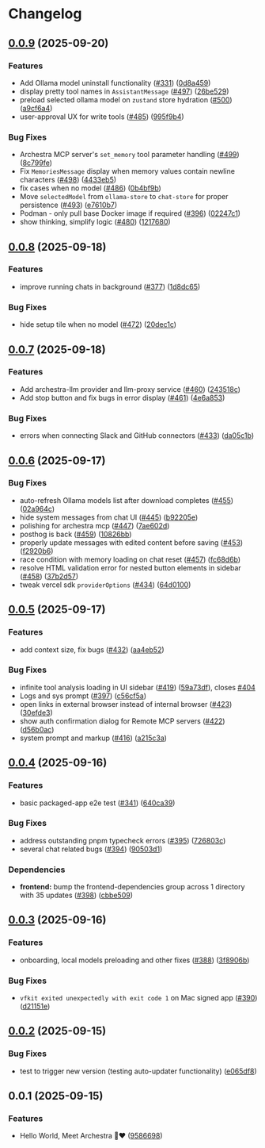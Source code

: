 # Changelog

## [0.0.9](https://github.com/archestra-ai/archestra/compare/v0.0.8...v0.0.9) (2025-09-20)


### Features

* Add Ollama model uninstall functionality ([#331](https://github.com/archestra-ai/archestra/issues/331)) ([0d8a459](https://github.com/archestra-ai/archestra/commit/0d8a459a245ef9270cbe20b157b1cb8dcc9a0157))
* display pretty tool names in `AssistantMessage` ([#497](https://github.com/archestra-ai/archestra/issues/497)) ([26be529](https://github.com/archestra-ai/archestra/commit/26be5295e1b287b555fdf59a8a8cb0fd1ac67aae))
* preload selected ollama model on `zustand` store hydration ([#500](https://github.com/archestra-ai/archestra/issues/500)) ([a9cf6a4](https://github.com/archestra-ai/archestra/commit/a9cf6a422e6c5e1cafc9aa7c5d7d9510013f19be))
* user-approval UX for write tools ([#485](https://github.com/archestra-ai/archestra/issues/485)) ([995f9b4](https://github.com/archestra-ai/archestra/commit/995f9b472a558011f647cb91f788e07a129cd8a9))


### Bug Fixes

* Archestra MCP server's `set_memory` tool parameter handling ([#499](https://github.com/archestra-ai/archestra/issues/499)) ([8c799fe](https://github.com/archestra-ai/archestra/commit/8c799fe60db847175d9b08c0cfdd6fdc3975f0d6))
* Fix `MemoriesMessage` display when memory values contain newline characters ([#498](https://github.com/archestra-ai/archestra/issues/498)) ([4433eb5](https://github.com/archestra-ai/archestra/commit/4433eb58d8e7300a088bde6b840624f71b149564))
* fix cases when no model ([#486](https://github.com/archestra-ai/archestra/issues/486)) ([0b4bf9b](https://github.com/archestra-ai/archestra/commit/0b4bf9be76fa091e6848d564455712ebe66deb47))
* Move `selectedModel` from `ollama-store` to `chat-store` for proper persistence ([#493](https://github.com/archestra-ai/archestra/issues/493)) ([e7610b7](https://github.com/archestra-ai/archestra/commit/e7610b730fb844ace2851c6e03fdfd5960ffcbec))
* Podman - only pull base Docker image if required ([#396](https://github.com/archestra-ai/archestra/issues/396)) ([02247c1](https://github.com/archestra-ai/archestra/commit/02247c1a18402f27c4a96d593b695f1c20fd66eb))
* show thinking, simplify logic ([#480](https://github.com/archestra-ai/archestra/issues/480)) ([1217680](https://github.com/archestra-ai/archestra/commit/1217680c295943a4b124c5f5b19255b7bff571f6))

## [0.0.8](https://github.com/archestra-ai/archestra/compare/v0.0.7...v0.0.8) (2025-09-18)


### Features

* improve running chats in background ([#377](https://github.com/archestra-ai/archestra/issues/377)) ([1d8dc65](https://github.com/archestra-ai/archestra/commit/1d8dc65947d2df0d0c2a174352ff463731f9d20f))


### Bug Fixes

* hide setup tile when no model ([#472](https://github.com/archestra-ai/archestra/issues/472)) ([20dec1c](https://github.com/archestra-ai/archestra/commit/20dec1c9bc382e43ee449870fcfc6aa7812a2587))

## [0.0.7](https://github.com/archestra-ai/archestra/compare/v0.0.6...v0.0.7) (2025-09-18)


### Features

* Add archestra-llm provider and llm-proxy service ([#460](https://github.com/archestra-ai/archestra/issues/460)) ([243518c](https://github.com/archestra-ai/archestra/commit/243518ce1ee01b31f17e1e60433ec160b699faed))
* Add stop button and fix bugs in error display ([#461](https://github.com/archestra-ai/archestra/issues/461)) ([4e6a853](https://github.com/archestra-ai/archestra/commit/4e6a85309579916a4ca2a1df6063a8e37c760d8c))


### Bug Fixes

* errors when connecting Slack and GitHub connectors ([#433](https://github.com/archestra-ai/archestra/issues/433)) ([da05c1b](https://github.com/archestra-ai/archestra/commit/da05c1ba9010a37eb7e53278bf503fd577eb366f))

## [0.0.6](https://github.com/archestra-ai/archestra/compare/v0.0.5...v0.0.6) (2025-09-17)


### Bug Fixes

* auto-refresh Ollama models list after download completes ([#455](https://github.com/archestra-ai/archestra/issues/455)) ([02a964c](https://github.com/archestra-ai/archestra/commit/02a964c7f3d225d73309a1fe14b2e215232c19fc))
* hide system messages from chat UI ([#445](https://github.com/archestra-ai/archestra/issues/445)) ([b92205e](https://github.com/archestra-ai/archestra/commit/b92205e4869f851617b3b1bc3c504ef8ec3970c2))
* polishing for archestra mcp ([#447](https://github.com/archestra-ai/archestra/issues/447)) ([7ae602d](https://github.com/archestra-ai/archestra/commit/7ae602d4cdac97b31a3249cbd83601b2a0d33804))
* posthog is back ([#459](https://github.com/archestra-ai/archestra/issues/459)) ([10826bb](https://github.com/archestra-ai/archestra/commit/10826bbe76b7d386fc78965abcf188e15e7ae4f8))
* properly update messages with edited content before saving ([#453](https://github.com/archestra-ai/archestra/issues/453)) ([f2920b6](https://github.com/archestra-ai/archestra/commit/f2920b6b24dbe01a6fd04e7e0ebf4ec8e066ecbb))
* race condition with memory loading on chat reset ([#457](https://github.com/archestra-ai/archestra/issues/457)) ([fc68d6b](https://github.com/archestra-ai/archestra/commit/fc68d6b0f6a0ef804bd909eba987c3556fb65665))
* resolve HTML validation error for nested button elements in sidebar ([#458](https://github.com/archestra-ai/archestra/issues/458)) ([37b2d57](https://github.com/archestra-ai/archestra/commit/37b2d57ef8835362d3a77747fd9dbb6f38667777))
* tweak vercel sdk `providerOptions` ([#434](https://github.com/archestra-ai/archestra/issues/434)) ([64d0100](https://github.com/archestra-ai/archestra/commit/64d01009d708b9c143d86a4354542dca9d0b5620))

## [0.0.5](https://github.com/archestra-ai/archestra/compare/v0.0.4...v0.0.5) (2025-09-17)


### Features

* add context size, fix bugs ([#432](https://github.com/archestra-ai/archestra/issues/432)) ([aa4eb52](https://github.com/archestra-ai/archestra/commit/aa4eb5207ab6efc63bf4e30b079ce7f5c62ed67d))


### Bug Fixes

* infinite tool analysis loading in UI sidebar ([#419](https://github.com/archestra-ai/archestra/issues/419)) ([59a73df](https://github.com/archestra-ai/archestra/commit/59a73df2139c26ed8d2dcdef7251e23f082a8b12)), closes [#404](https://github.com/archestra-ai/archestra/issues/404)
* Logs and sys prompt ([#397](https://github.com/archestra-ai/archestra/issues/397)) ([c56cf5a](https://github.com/archestra-ai/archestra/commit/c56cf5a502307eeff3b3f0ba31abfa20d8a4c4f7))
* open links in external browser instead of internal browser ([#423](https://github.com/archestra-ai/archestra/issues/423)) ([30efde3](https://github.com/archestra-ai/archestra/commit/30efde3797c58d2d45305fc70eae121f697d318b))
* show auth confirmation dialog for Remote MCP servers ([#422](https://github.com/archestra-ai/archestra/issues/422)) ([d56b0ac](https://github.com/archestra-ai/archestra/commit/d56b0acf829e837855e9bc7b2364e9338611b579))
* system prompt and markup ([#416](https://github.com/archestra-ai/archestra/issues/416)) ([a215c3a](https://github.com/archestra-ai/archestra/commit/a215c3acbd43e97fb61b8f16d9cfe94d74a1a7d5))

## [0.0.4](https://github.com/archestra-ai/archestra/compare/v0.0.3...v0.0.4) (2025-09-16)


### Features

* basic packaged-app e2e test ([#341](https://github.com/archestra-ai/archestra/issues/341)) ([640ca39](https://github.com/archestra-ai/archestra/commit/640ca390fc9a31ab626f906f4aab766f3ff7e444))


### Bug Fixes

* address outstanding pnpm typecheck errors ([#395](https://github.com/archestra-ai/archestra/issues/395)) ([726803c](https://github.com/archestra-ai/archestra/commit/726803c8a3810204df8ef132b3af51b6cac23011))
* several chat related bugs ([#394](https://github.com/archestra-ai/archestra/issues/394)) ([90503d1](https://github.com/archestra-ai/archestra/commit/90503d1c32d8b79c6da89839d44ebbf8c06f6976))


### Dependencies

* **frontend:** bump the frontend-dependencies group across 1 directory with 35 updates ([#398](https://github.com/archestra-ai/archestra/issues/398)) ([cbbe509](https://github.com/archestra-ai/archestra/commit/cbbe50941d2a965c80b58751875b101ccb988df4))

## [0.0.3](https://github.com/archestra-ai/archestra/compare/v0.0.2...v0.0.3) (2025-09-16)


### Features

* onboarding, local models preloading and other fixes ([#388](https://github.com/archestra-ai/archestra/issues/388)) ([3f8906b](https://github.com/archestra-ai/archestra/commit/3f8906b550d80079ee769ebf0295a2ec21e826f3))


### Bug Fixes

* `vfkit exited unexpectedly with exit code 1` on Mac signed app ([#390](https://github.com/archestra-ai/archestra/issues/390)) ([d21151e](https://github.com/archestra-ai/archestra/commit/d21151e3460198a691f7101beabebfc8cdf1b5bc))

## [0.0.2](https://github.com/archestra-ai/archestra/compare/v0.0.1...v0.0.2) (2025-09-15)


### Bug Fixes

* test to trigger new version (testing auto-updater functionality) ([e065df8](https://github.com/archestra-ai/archestra/commit/e065df8b4106f39250e70017f39ee25caa015d56))

## 0.0.1 (2025-09-15)


### Features

* Hello World, Meet Archestra 🤖❤️ ([9586698](https://github.com/archestra-ai/archestra/commit/95866981b0fc62bd84fba9b87336573b4cdbfa35))

